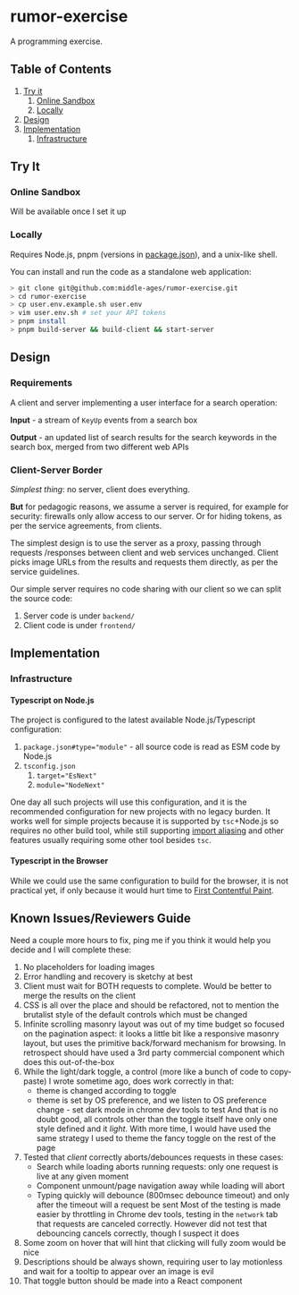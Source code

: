# rumor-exercise

A programming exercise.

## Table of Contents

1. [Try it](#try-it)
   1. [Online Sandbox](#online-sandbox)
   1. [Locally](#locally)
1. [Design](#design)
1. [Implementation](#implementation)
   1. [Infrastructure](#infrastructure)

## Try It

### Online Sandbox

Will be available once I set it up

### Locally

Requires Node.js, pnpm (versions in [package.json](package.json)), and a
unix-like shell.

You can install and run the code as a standalone web application:

```bash
> git clone git@github.com:middle-ages/rumor-exercise.git
> cd rumor-exercise
> cp user.env.example.sh user.env
> vim user.env.sh # set your API tokens
> pnpm install
> pnpm build-server && build-client && start-server
```

## Design

### Requirements

A client and server implementing a user interface for a search operation:

**Input** - a stream of `KeyUp` events from a search box

**Output** - an updated list of search results for the search keywords in the
search box, merged from two different web APIs

### Client-Server Border

_Simplest thing_: no server, client does everything.

**But** for pedagogic reasons, we assume a server is required, for example for
security: firewalls only allow access to our server. Or for hiding tokens, as
per the service agreements, from clients.

The simplest design is to use the server as a proxy, passing through
requests /responses between client and web services unchanged. Client picks
image URLs from the results and requests them directly, as per the service
guidelines.

Our simple server requires no code sharing with our client so we can split the
source code:

1. Server code is under `backend/`
2. Client code is under `frontend/`

## Implementation

### Infrastructure

#### Typescript on Node.js

The project is configured to the latest available Node.js/Typescript
configuration:

1. `package.json#type="module"` - all source code is read as ESM code by Node.js
1. `tsconfig.json`
   1. `target="EsNext"`
   1. `module="NodeNext"`

One day all such projects will use this configuration, and it is the recommended
configuration for new projects with no legacy burden. It works well for simple
projects because it is supported by `tsc`+Node.js so requires no other build tool,
while still supporting [import
aliasing](https://www.typescriptlang.org/docs/handbook/esm-node.html#packagejson-exports-imports-and-self-referencing)
and other features usually requiring some other tool besides `tsc`.

#### Typescript in the Browser

While we could use the same configuration to build for the browser, it is not
practical yet, if only because it would hurt time to [First Contentful
Paint](https://web.dev/fcp/).

## Known Issues/Reviewers Guide

Need a couple more hours to fix, ping me if you think it would help you decide
and I will complete these:

1. No placeholders for loading images
2. Error handling and recovery is sketchy at best
3. Client must wait for BOTH requests to complete. Would be better to merge the
   results on the client
4. CSS is all over the place and should be refactored, not to mention the
   brutalist style of the default controls which must be changed
5. Infinite scrolling masonry layout was out of my time budget so focused on the
   pagination aspect: it looks a little bit like a responsive masonry layout,
   but uses the primitive back/forward mechanism for browsing. In retrospect
   should have used a 3rd party commercial component which does this
   out-of-the-box
6. While the light/dark toggle, a control (more like a bunch of code to
   copy-paste) I wrote sometime ago, does work correctly in that:
   - theme is changed according to toggle
   - theme is set by OS preference, and we listen to OS preference change - set
     dark mode in chrome dev tools to test
     And that is no doubt good, all controls other than the toggle itself have
     only one style defined and it _light_. With more time, I would have used
     the same strategy I used to theme the fancy toggle on the rest of the page
7. Tested that _client_ correctly aborts/debounces requests in these cases:
   - Search while loading aborts running requests: only one request is live at
     any given moment
   - Component unmount/page navigation away while loading will abort
   - Typing quickly will debounce (800msec debounce timeout) and only after the
     timeout will a request be sent
     Most of the testing is made easier by throttling in Chrome dev tools, testing
     in the `network` tab that requests are canceled correctly. However did not
     test that debouncing cancels correctly, though I suspect it does
8. Some zoom on hover that will hint that clicking will fully zoom would be nice
9. Descriptions should be always shown, requiring user to lay motionless and wait
   for a tooltip to appear over an image is evil
10. That toggle button should be made into a React component
